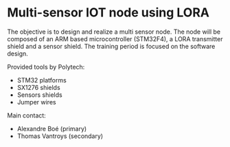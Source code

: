 # Multi-sensor IOT node using LORA

The objective is to design and realize a multi sensor node. The node will be composed of an ARM based microcontroller (STM32F4), a LORA transmitter shield and a sensor shield. The training period is focused on the software design.

Provided tools by Polytech:
* STM32 platforms
* SX1276 shields
* Sensors shields
* Jumper wires

Main contact:
* Alexandre Boé (primary)
* Thomas Vantroys (secondary)